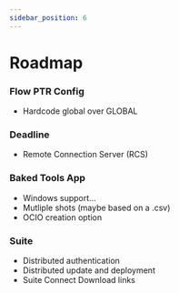 ```yaml
---
sidebar_position: 6
---
```


# Roadmap

### Flow PTR Config
- Hardcode global over GLOBAL

### Deadline
- Remote Connection Server (RCS)

### Baked Tools App
- Windows support...
- Mutliple shots (maybe based on a .csv)
- OCIO creation option

### Suite
- Distributed authentication
- Distributed update and deployment
- Suite Connect Download links
